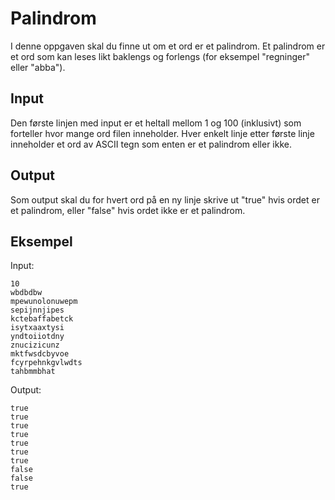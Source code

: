 # Palindrom
I denne oppgaven skal du finne ut om et ord er et palindrom. 
Et palindrom er et ord som kan leses likt baklengs og forlengs (for eksempel "regninger" eller "abba"). 

## Input
Den første linjen med input er et heltall mellom 1 og 100 (inklusivt) som forteller hvor mange ord filen inneholder. Hver enkelt linje etter første linje inneholder et ord av ASCII tegn som enten er et palindrom eller ikke.

## Output
Som output skal du for hvert ord på en ny linje skrive ut "true" hvis ordet er et palindrom, eller "false" hvis ordet ikke er et palindrom.

## Eksempel
Input:
```
10
wbdbdbw
mpewunolonuwepm
sepijnnjipes
kctebaffabetck
isytxaaxtysi
yndtoiiotdny
znucizicunz
mktfwsdcbyvoe
fcyrpehnkgvlwdts
tahbmmbhat
```
Output:
```
true
true
true
true
true
true
true
false
false
true
```
